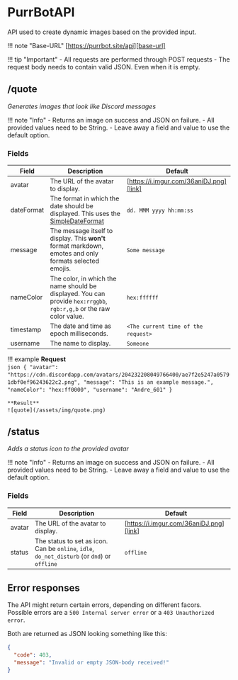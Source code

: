 [SimpleDateFormat]: https://docs.oracle.com/javase/7/docs/api/java/text/SimpleDateFormat.html
[link]: https://i.imgur.com/36aniDJ.png
[base-url]: https://purrbot.site/api

# PurrBotAPI
API used to create dynamic images based on the provided input.

!!! note "Base-URL"
    [https://purrbot.site/api][base-url]

!!! tip "Important"
    - All requests are performed through POST requests
	- The request body needs to contain valid JSON. Even when it is empty.

## /quote
*Generates images that look like Discord messages*

!!! note "Info"
    - Returns an image on success and JSON on failure.
	- All provided values need to be String.
	- Leave away a field and value to use the default option.

### Fields
| Field      | Description                                                                                                         | Default                                 |
| ---------- | ------------------------------------------------------------------------------------------------------------------- | --------------------------------------- |
| avatar     | The URL of the avatar to display.                                                                                   | [https://i.imgur.com/36aniDJ.png][link] |
| dateFormat | The format in which the date should be displayed. This uses the [SimpleDateFormat]                                  | `dd. MMM yyyy hh:mm:ss`                 |
| message    | The message itself to display. This __won't__ format markdown, emotes and only formats selected emojis.             | `Some message`                          |
| nameColor  | The color, in which the name should be displayed. You can provide `hex:rrggbb`, `rgb:r,g,b` or the raw color value. | `hex:ffffff`                            |
| timestamp  | The date and time as epoch milliseconds.                                                                            | `<The current time of the request>`     |
| username   | The name to display.                                                                                                | `Someone`                               |

!!! example
    **Request**  
    ```json
    {
      "avatar": "https://cdn.discordapp.com/avatars/204232208049766400/ae7f2e5247a05791dbf0ef96243622c2.png",
      "message": "This is an example message.",
      "nameColor": "hex:ff0000",
      "username": "Andre_601"
    }
    ```
	
    **Result**  
	![quote](/assets/img/quote.png)

## /status
*Adds a status icon to the provided avatar*

!!! note "Info"
    - Returns an image on success and JSON on failure.
	- All provided values need to be String.
	- Leave away a field and value to use the default option.

### Fields
| Field      | Description                                                                                  | Default                                 |
| ---------- | -------------------------------------------------------------------------------------------- | --------------------------------------- |
| avatar     | The URL of the avatar to display.                                                            | [https://i.imgur.com/36aniDJ.png][link] |
| status     | The status to set as icon. Can be `online`, `idle`, `do_not_disturb` (or `dnd`) or `offline` | `offline`                               |

## Error responses
The API might return certain errors, depending on different facors.  
Possible errors are a `500 Internal server error` or a `403 Unauthorized error`.

Both are returned as JSON looking something like this:  
```json
{
  "code": 403,
  "message": "Invalid or empty JSON-body received!"
}
```
